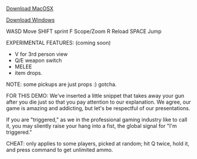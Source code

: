[Download MacOSX](https://www.dropbox.com/s/prfj536462wspz2/Cocoloco.io.app.zip?dl=0)

[Download Windows](https://www.dropbox.com/s/xpz2two703va0j4/coco_win32.zip?dl=0)

WASD Move
SHIFT sprint
F Scope/Zoom
R Reload
SPACE Jump

EXPERIMENTAL FEATURES: (coming soon)
- V for 3rd person view
- Q/E weapon switch
- MELEE
- item drops.

NOTE: some pickups are just props :) gotcha.

FOR THIS DEMO: We've inserted a little snippet that takes away your gun after you die just so that you pay attention to our explanation. We agree, our game is amazing and addicting, but let's be respectful of our presentations.

If you are "triggered," as we in the professional gaming industry like to call it, you may sliently raise your hang into a fist, the global signal for "I'm triggered."



CHEAT: only applies to some players, picked at random; hit Q twice, hold it, and press command to get unlimited ammo.
